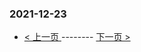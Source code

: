 ### 2021-12-23 
 

- [ < 上一页 ](https://github.com/able8/weibo-hot-record/blob/master/2021-12-22.md) -------- [ 下一页 > ](https://github.com/able8/weibo-hot-record/blob/master/2021-12-24.md)